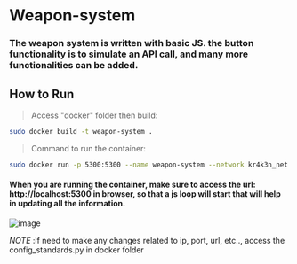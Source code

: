 # Weapon-system
### The weapon system is written with basic JS. the button functionality is to simulate an API call, and many more functionalities can be added.

## How to Run
> Access "docker" folder
> then build:
``` bash
sudo docker build -t weapon-system .
```
> Command to run the container:
``` bash
sudo docker run -p 5300:5300 --name weapon-system --network kr4k3n_net weapon-system
```
#### When you are running the container, make sure to access the url: http://localhost:5300 in browser, so that a js loop will start that will help in updating all the information.

![image](https://github.com/KR4K3N-CIP/Weapon-system/assets/18901770/93e0de56-0738-49c0-9edc-83e1b9e1335b)

_NOTE_ :if need to make any changes related to ip, port, url, etc.., access the config_standards.py in docker folder
